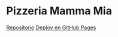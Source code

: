 # Pizzeria Mamma Mia

[Repositorio](https://github.com/rodolazo/react-pizzeria-mammamia.git)
[Deploy en GitHub Pages](https://rodolazo.github.io/react-pizzeria-mammamia/)
